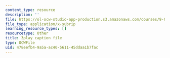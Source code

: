 ```yaml
---
content_type: resource
description: ''
file: https://ol-ocw-studio-app-production.s3.amazonaws.com/courses/9-00sc-introduction-to-psychology-fall-2011/478eefb49a5aac40561145ddaa1b7fac_SjjGiqf96rI.srt
file_type: application/x-subrip
learning_resource_types: []
resourcetype: Other
title: 3play caption file
type: OCWFile
uid: 478eefb4-9a5a-ac40-5611-45ddaa1b7fac
---
```


